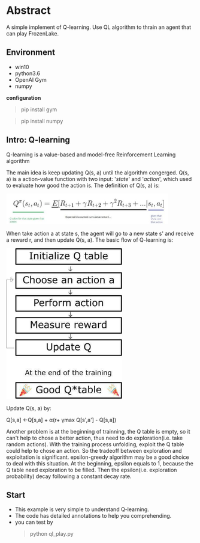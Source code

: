 # Abstract
A simple implement of Q-learning. Use QL algorithm to thrain an agent that can play FrozenLake.

## Environment
* win10
* python3.6
* OpenAI Gym
* numpy
  
**configuration**
> pip install gym

> pip install numpy

## Intro: Q-learning
Q-learning is a value-based and model-free Reinforcement Learning algorithm

The main idea is keep updating Q(s, a) until the algorithm congerged. Q(s, a) is a action-value function with two input: '*state*' and '*action*', which used to evaluate how good the action is. The definition of Q(s, a) is:

<img src='./img/a-vfunc.jpg' height = 80>

When take action a at state s, the agent will go to a new state s' and receive a reward r, and then update Q(s, a). The basic flow of Q-learning is:

<img src='./img/flow_of_ql.jpg' height = 400>

Update Q(s, a) by:

Q[s,a] ←Q[s,a] + α(r+ γmax Q[s',a'] - Q[s,a])

Another problem is at the beginning of trainning, the Q table is empty, so it can't help to chose a better action, thus need to do exploration(i.e. take random actions). With the training process unfolding, exploit the Q table could help to chose an action. So the tradeoff between exploration and exploitation is significant. epsilon-greedy algorithm may be a good choice to deal with this situation. At the beginning, epsilon equals to 1, because the Q table need exploration to be filled. Then the epsilon(i.e. exploration probability) decay following a constant decay rate.

## Start
* This example is very simple to understand Q-learning.
* The code has detailed annotations to help you comprehending.
* you can test by
  > python ql_play.py
